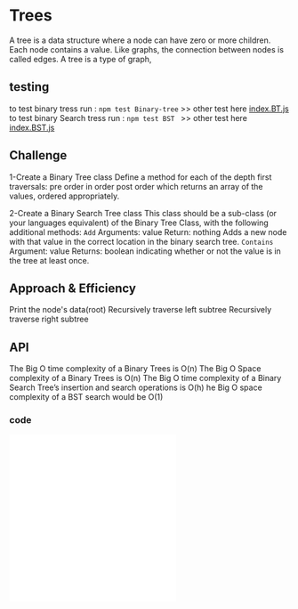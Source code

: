 # Trees

A tree is a data structure where a node can have zero or more children. Each node contains a value. Like graphs, the connection between nodes is called edges. A tree is a type of graph,


## testing

to test binary tress run : `npm test Binary-tree`  >> other test here  [index.BT.js](./index.BT.js)
to test binary Search tress run : `npm test BST `   >> other test here  [index.BST.js](./index.BST.js)


## Challenge

1-Create a Binary Tree class
Define a method for each of the depth first traversals:
pre order
in order
post order which returns an array of the values, ordered appropriately.


2-Create a Binary Search Tree class
This class should be a sub-class (or your languages equivalent) of the Binary Tree Class, with the following additional methods:
`Add`
Arguments: value
Return: nothing
Adds a new node with that value in the correct location in the binary search tree.
`Contains`
Argument: value
Returns: boolean indicating whether or not the value is in the tree at least once.

## Approach & Efficiency
Print the node's data(root)
Recursively traverse left subtree
Recursively traverse right subtree

## API
The Big O time complexity of a Binary Trees is O(n)
The Big O Space complexity of a Binary Trees is O(n)
The Big O time complexity of a Binary Search Tree’s insertion and search operations is O(h)
he Big O space complexity of a BST search would be O(1)

### code


![binary tree](binary-tree.js)
![binary search tree](binary-search-tree.js)